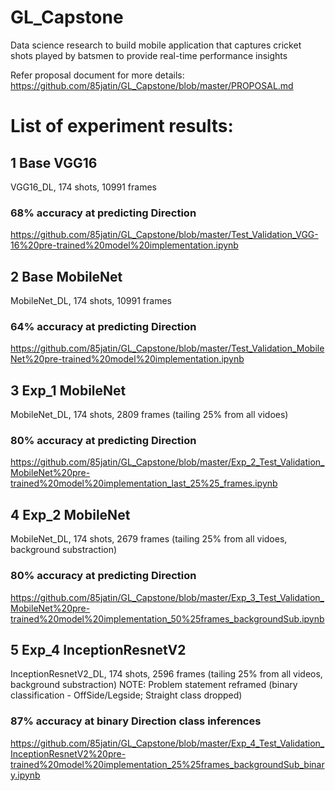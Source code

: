 # GL_Capstone
Data science research to build mobile application that captures cricket shots played by batsmen to provide real-time performance insights

Refer proposal document for more details: https://github.com/85jatin/GL_Capstone/blob/master/PROPOSAL.md

# List of experiment results:
## 1 Base VGG16
VGG16_DL, 174 shots, 10991 frames
### 68% accuracy at predicting Direction
https://github.com/85jatin/GL_Capstone/blob/master/Test_Validation_VGG-16%20pre-trained%20model%20implementation.ipynb
## 2 Base MobileNet
MobileNet_DL, 174 shots, 10991 frames
### 64% accuracy at predicting Direction
https://github.com/85jatin/GL_Capstone/blob/master/Test_Validation_MobileNet%20pre-trained%20model%20implementation.ipynb
## 3 Exp_1 MobileNet 
MobileNet_DL, 174 shots, 2809 frames (tailing 25% from all vidoes)
### 80% accuracy at predicting Direction
https://github.com/85jatin/GL_Capstone/blob/master/Exp_2_Test_Validation_MobileNet%20pre-trained%20model%20implementation_last_25%25_frames.ipynb
## 4 Exp_2 MobileNet 
MobileNet_DL, 174 shots, 2679 frames (tailing 25% from all vidoes, background substraction)
### 80% accuracy at predicting Direction 
https://github.com/85jatin/GL_Capstone/blob/master/Exp_3_Test_Validation_MobileNet%20pre-trained%20model%20implementation_50%25frames_backgroundSub.ipynb
## 5 Exp_4 InceptionResnetV2
InceptionResnetV2_DL, 174 shots, 2596 frames (tailing 25% from all videos, background substraction)
NOTE: Problem statement reframed (binary classification - OffSide/Legside; Straight class dropped)
### 87% accuracy at binary Direction class inferences
https://github.com/85jatin/GL_Capstone/blob/master/Exp_4_Test_Validation_InceptionResnetV2%20pre-trained%20model%20implementation_25%25frames_backgroundSub_binary.ipynb
